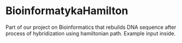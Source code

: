 # BioinformatykaHamilton

Part of our project on Bioinformatics that rebuilds DNA sequence after process of hybridization using hamiltonian path. Example input inside.
